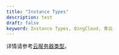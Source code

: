 ```yaml
---
title: "Instance Types"
description: test
draft: false
keyword: Instance Types, QingCloud, 青云
---
```


详情请参考[云服务器类型](/compute/vm/intro/instance/)。
